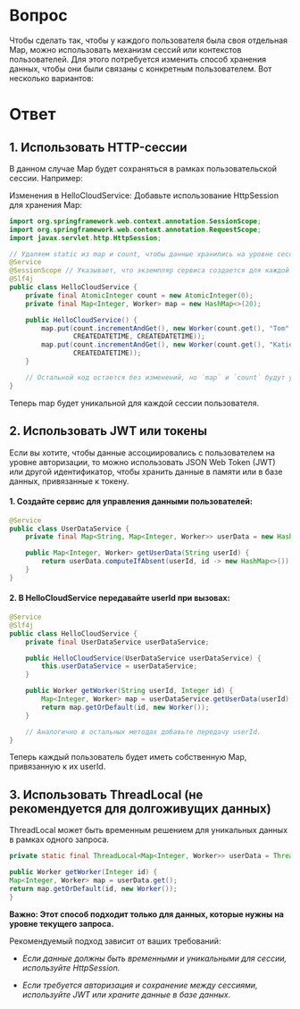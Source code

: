 # Вопрос
Чтобы сделать так, чтобы у каждого пользователя была своя отдельная Map, можно использовать механизм сессий или контекстов пользователей. Для этого потребуется изменить способ хранения данных, чтобы они были связаны с конкретным пользователем. Вот несколько вариантов:

# Ответ
## 1. Использовать HTTP-сессии
   В данном случае Map будет сохраняться в рамках пользовательской сессии. Например:

Изменения в HelloCloudService:
Добавьте использование HttpSession для хранения Map:
```java
import org.springframework.web.context.annotation.SessionScope;
import org.springframework.web.context.annotation.RequestScope;
import javax.servlet.http.HttpSession;

// Удаляем static из map и count, чтобы данные хранились на уровне сессии
@Service
@SessionScope // Указывает, что экземпляр сервиса создается для каждой HTTP-сессии
@Slf4j
public class HelloCloudService {
    private final AtomicInteger count = new AtomicInteger(0);
    private final Map<Integer, Worker> map = new HashMap<>(20);

    public HelloCloudService() {
        map.put(count.incrementAndGet(), new Worker(count.get(), "Tom", "Cruise", LocalDate.of(1962, 7, 3), "USA",
                CREATEDATETIME, CREATEDATETIME));
        map.put(count.incrementAndGet(), new Worker(count.get(), "Katie", "Holmes", LocalDate.of(1978, 12, 18), "USA", CREATEDATETIME,
                CREATEDATETIME));
    }

    // Остальной код остается без изменений, но `map` и `count` будут уникальны для каждого пользователя.
}
```
Теперь map будет уникальной для каждой сессии пользователя.

## 2. Использовать JWT или токены
   Если вы хотите, чтобы данные ассоциировались с пользователем на уровне авторизации, то можно использовать JSON Web Token (JWT) или другой идентификатор, чтобы хранить данные в памяти или в базе данных, привязанные к токену.

#### 1. Создайте сервис для управления данными пользователей:
```java
@Service
public class UserDataService {
    private final Map<String, Map<Integer, Worker>> userData = new HashMap<>();

    public Map<Integer, Worker> getUserData(String userId) {
        return userData.computeIfAbsent(userId, id -> new HashMap<>());
    }
}
```
#### 2. В HelloCloudService передавайте userId при вызовах:

```java
@Service
@Slf4j
public class HelloCloudService {
    private final UserDataService userDataService;

    public HelloCloudService(UserDataService userDataService) {
        this.userDataService = userDataService;
    }

    public Worker getWorker(String userId, Integer id) {
        Map<Integer, Worker> map = userDataService.getUserData(userId);
        return map.getOrDefault(id, new Worker());
    }

    // Аналогично в остальных методах добавьте передачу userId.
}
```
Теперь каждый пользователь будет иметь собственную Map, привязанную к их userId.

## 3. Использовать ThreadLocal (не рекомендуется для долгоживущих данных)
   ThreadLocal может быть временным решением для уникальных данных в рамках одного запроса.

```java
private static final ThreadLocal<Map<Integer, Worker>> userData = ThreadLocal.withInitial(HashMap::new);

public Worker getWorker(Integer id) {
Map<Integer, Worker> map = userData.get();
return map.getOrDefault(id, new Worker());
}
```

**Важно: Этот способ подходит только для данных, которые нужны на уровне текущего запроса.**

Рекомендуемый подход зависит от ваших требований:

* *Если данные должны быть временными и уникальными для сессии, используйте HttpSession.*

* *Если требуется авторизация и сохранение между сессиями, используйте JWT или храните данные в базе данных.*